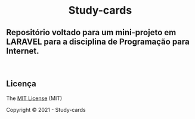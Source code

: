 
<h1 align="center"> Study-cards </h1>


## Repositório voltado para um mini-projeto em LARAVEL para a disciplina de Programação para Internet.
</br>


## Licença 

The [MIT License]() (MIT)

Copyright :copyright: 2021 - Study-cards
